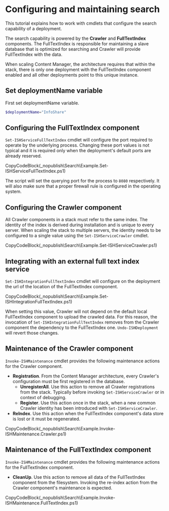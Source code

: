 ﻿# Configuring and maintaining search
 
This tutorial explains how to work with cmdlets that configure the search capability of a deployment. 

The search capability is powered by the **Crawler** and **FullTextIndex** components. The FullTextIndex is responsible for maintaining a slave database that is optimized for searching and Crawler will provide FullTextIndex with the data.

When scaling Content Manager, the architecture requires that within the stack, there is only one deployment with the FullTextIndex component enabled and all other deployments point to this unique instance.
 
## Set deploymentName variable
First set deploymentName variable.

```powershell
$deploymentName="InfoShare"
```

## Configuring the FullTextIndex component

`Set-ISHServiceFullTextIndex` cmdlet will configure the port required to operate by the underlying process. Changing these port values is not typical and it is required only when the deployment's default ports are already reserved.

CopyCodeBlock(_nopublish\Search\Example.Set-ISHServiceFullTextIndex.ps1)

The script will set the querying port for the process to `8080` respectively. It will also make sure that a proper firewall rule is configured in the operating system.

## Configuring the Crawler component

All Crawler components in a stack must refer to the same index. The identity of the index is derived during installation and is unique to every server. When scaling the stack to multiple servers, the identity needs to be configured to a single value using the `Set-ISHServiceCrawler` cmdlet.

CopyCodeBlock(_nopublish\Search\Example.Set-ISHServiceCrawler.ps1)

## Integrating with an external full text index service

`Set-ISHIntegrationFullTextIndex` cmdlet will configure on the deployment the url of the location of the FullTextIndex component.

CopyCodeBlock(_nopublish\Search\Example.Set-ISHIntegrationFullTextIndex.ps1)

When setting this value, Crawler will not depend on the default local FullTextIndex component to upload the crawled data. For this reason, the invocation of `Set-ISHIntegrationFullTextIndex` removes from the Crawler component the dependency to the FullTextIndex one. `Undo-ISHDeployment` will revert those changes.

## Maintenance of the Crawler component

`Invoke-ISHMaintenance` cmdlet provides the following maintenance actions for the Crawler component.

- **Registration**. From the Content Manager architecture, every Crawler's configuration must be first registered in the database.
    - **UnregisterAll**. Use this action to remove all Crawler registrations from the stack. Typically before invoking `Set-ISHServiceCrawler` or in context of debugging.
    - **Register**. Use this action once in the stack, when a new common Crawler identity has been introduced with `Set-ISHServiceCrawler`.
- **ReIndex**. Use this action when the FullTextIndex component's data store is lost or it must be regenerated.

CopyCodeBlock(_nopublish\Search\Example.Invoke-ISHMaintenance.Crawler.ps1)

## Maintenance of the FullTextIndex component

`Invoke-ISHMaintenance` cmdlet provides the following maintenance actions for the FullTextIndex component.

- **CleanUp**. Use this action to remove all data of the FullTextIndex component from the filesystem. Invoking the re-index action from the Crawler component's maintenance is expected.

CopyCodeBlock(_nopublish\Search\Example.Invoke-ISHMaintenance.FullTextIndex.ps1)
